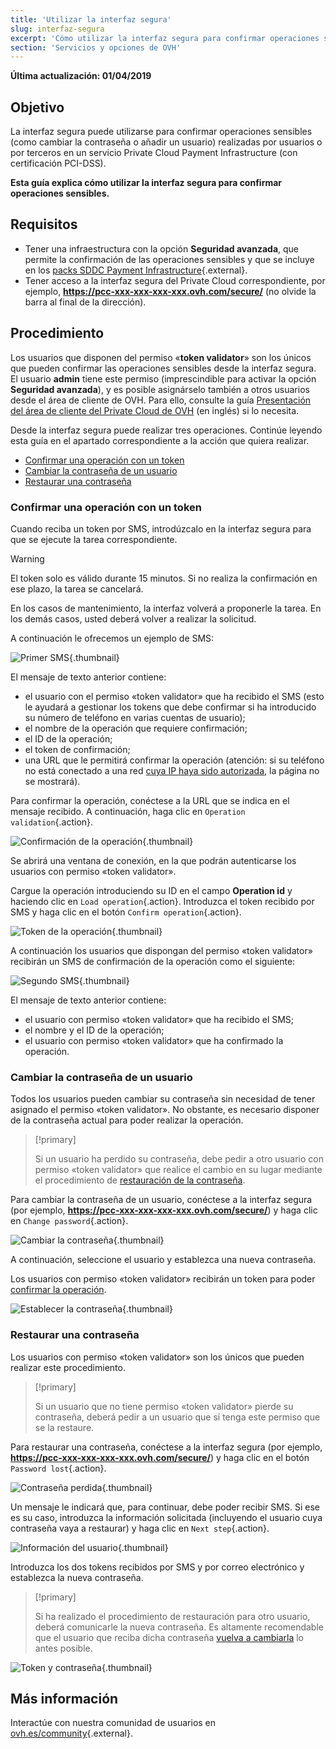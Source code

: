```yaml
---
title: 'Utilizar la interfaz segura'
slug: interfaz-segura
excerpt: 'Cómo utilizar la interfaz segura para confirmar operaciones sensibles'
section: 'Servicios y opciones de OVH'
---
```


**Última actualización: 01/04/2019**

## Objetivo

La interfaz segura puede utilizarse para confirmar operaciones sensibles (como cambiar la contraseña o añadir un usuario) realizadas por usuarios o por terceros en un servicio Private Cloud Payment Infrastructure (con certificación PCI-DSS).

**Esta guía explica cómo utilizar la interfaz segura para confirmar operaciones sensibles.**

## Requisitos

- Tener una infraestructura con la opción **Seguridad avanzada**, que permite la confirmación de las operaciones sensibles y que se incluye en los [packs SDDC Payment Infrastructure](https://www.ovh.es/private-cloud/payment-infrastructure/){.external}.
- Tener acceso a la interfaz segura del Private Cloud correspondiente, por ejemplo, **https://pcc-xxx-xxx-xxx-xxx.ovh.com/secure/** (no olvide la barra al final de la dirección).

## Procedimiento

Los usuarios que disponen del permiso «**token validator**» son los únicos que pueden confirmar las operaciones sensibles desde la interfaz segura. El usuario **admin** tiene este permiso (imprescindible para activar la opción **Seguridad avanzada**), y es posible asignárselo también a otros usuarios desde el área de cliente de OVH. Para ello, consulte la guía [Presentación del área de cliente del Private Cloud de OVH](https://docs.ovh.com/gb/en/private-cloud/control-panel-ovh-private-cloud/#users) (en inglés) si lo necesita.

Desde la interfaz segura puede realizar tres operaciones. Continúe leyendo esta guía en el apartado correspondiente a la acción que quiera realizar. 

- [Confirmar una operación con un token](./#confirmar-una-operacion-con-un-token)
- [Cambiar la contraseña de un usuario](./#cambiar-la-contrasena-de-un-usuario)
- [Restaurar una contraseña](./#restaurar-una-contrasena)

### Confirmar una operación con un token

Cuando reciba un token por SMS, introdúzcalo en la interfaz segura para que se ejecute la tarea correspondiente.

> [!warning]
>
> El token solo es válido durante 15 minutos. Si no realiza la confirmación en ese plazo, la tarea se cancelará.
> 
> En los casos de mantenimiento, la interfaz volverá a proponerle la tarea. En los demás casos, usted deberá volver a realizar la solicitud. 
> 

A continuación le ofrecemos un ejemplo de SMS: 

![Primer SMS](images/SMS1.png){.thumbnail}

El mensaje de texto anterior contiene: 

- el usuario con el permiso «token validator» que ha recibido el SMS (esto le ayudará a gestionar los tokens que debe confirmar si ha introducido su número de teléfono en varias cuentas de usuario);
- el nombre de la operación que requiere confirmación;
- el ID de la operación;
- el token de confirmación;
- una URL que le permitirá confirmar la operación (atención: si su teléfono no está conectado a una red [cuya IP haya sido autorizada](https://docs.ovh.com/gb/en/private-cloud/control-panel-ovh-private-cloud/#security), la página no se mostrará).

Para confirmar la operación, conéctese a la URL que se indica en el mensaje recibido. A continuación, haga clic en `Operation validation`{.action}.

![Confirmación de la operación](images/operationValidation.png){.thumbnail}

Se abrirá una ventana de conexión, en la que podrán autenticarse los usuarios con permiso «token validator».

Cargue la operación introduciendo su ID en el campo **Operation id** y haciendo clic en `Load operation`{.action}. Introduzca el token recibido por SMS y haga clic en el botón `Confirm operation`{.action}.

![Token de la operación](images/operationIdAndToken.png){.thumbnail}

A continuación los usuarios que dispongan del permiso «token validator» recibirán un SMS de confirmación de la operación como el siguiente:

![Segundo SMS](images/SMS2.png){.thumbnail}

El mensaje de texto anterior contiene: 

- el usuario con permiso «token validator» que ha recibido el SMS;
- el nombre y el ID de la operación;
- el usuario con permiso «token validator» que ha confirmado la operación. 

### Cambiar la contraseña de un usuario

Todos los usuarios pueden cambiar su contraseña sin necesidad de tener asignado el permiso «token validator». No obstante, es necesario disponer de la contraseña actual para poder realizar la operación.

> [!primary]
>
> Si un usuario ha perdido su contraseña, debe pedir a otro usuario con permiso «token validator» que realice el cambio en su lugar mediante el procedimiento de [restauración de la contraseña](./#restaurar-una-contrasena).
> 

Para cambiar la contraseña de un usuario, conéctese a la interfaz segura (por ejemplo, **https://pcc-xxx-xxx-xxx-xxx.ovh.com/secure/**) y haga clic en `Change password`{.action}.

![Cambiar la contraseña](images/changePassword.png){.thumbnail}

A continuación, seleccione el usuario y establezca una nueva contraseña.

Los usuarios con permiso «token validator» recibirán un token para poder [confirmar la operación](./#confirmar-una-operacion-con-un-token).

![Establecer la contraseña](images/defineNewPassword.png){.thumbnail}

### Restaurar una contraseña

Los usuarios con permiso «token validator» son los únicos que pueden realizar este procedimiento.

> [!primary]
>
> Si un usuario que no tiene permiso «token validator» pierde su contraseña, deberá pedir a un usuario que sí tenga este permiso que se la restaure.
> 

Para restaurar una contraseña, conéctese a la interfaz segura (por ejemplo, **https://pcc-xxx-xxx-xxx-xxx.ovh.com/secure/**) y haga clic en el botón `Password lost`{.action}.

![Contraseña perdida](images/passwordLost.png){.thumbnail}

Un mensaje le indicará que, para continuar, debe poder recibir SMS. Si ese es su caso, introduzca la información solicitada (incluyendo el usuario cuya contraseña vaya a restaurar) y haga clic en `Next step`{.action}.

![Información del usuario](images/infoUser.png){.thumbnail}

Introduzca los dos tokens recibidos por SMS y por correo electrónico y establezca la nueva contraseña.

> [!primary]
>
> Si ha realizado el procedimiento de restauración para otro usuario, deberá comunicarle la nueva contraseña. Es altamente recomendable que el usuario que reciba dicha contraseña [vuelva a cambiarla](./#cambiar-la-contrasena-de-un-usuario) lo antes posible.
> 

![Token y contraseña](images/tokenAndPassword.png){.thumbnail}

## Más información

Interactúe con nuestra comunidad de usuarios en [ovh.es/community](https://www.ovh.es/community){.external}.